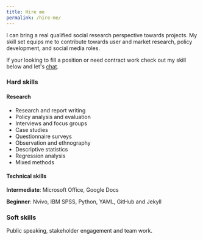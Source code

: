 ```yaml
---
title: Hire me
permalink: /hire-me/
---
```


I can bring a real qualified social research perspective towards projects. My skill set equips me to contribute towards user and market research, policy development, and social media roles.

If your looking to fill a position or need contract work check out my skill below and let's [chat](/_pages/contact/).

### Hard skills
#### Research
* Research and report writing
* Policy analysis and evaluation
* Interviews and focus groups
* Case studies
* Questionnaire surveys
* Observation and ethnography
* Descriptive statistics
* Regression analysis
* Mixed methods

#### Technical skills
**Intermediate**: Microsoft Office, Google Docs

**Beginner**: Nvivo, IBM SPSS, Python, YAML, GitHub and Jekyll 

### Soft skills
Public speaking, stakeholder engagement and team work.
